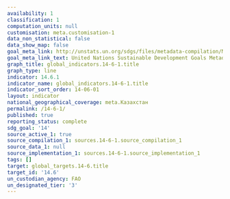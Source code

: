 ```yaml
---
availability: 1
classification: 1
computation_units: null
customisation: meta.customisation-1
data_non_statistical: false
data_show_map: false
goal_meta_link: http://unstats.un.org/sdgs/files/metadata-compilation/Metadata-Goal-14.pdf
goal_meta_link_text: United Nations Sustainable Development Goals Metadata (pdf 288kB)
graph_title: global_indicators.14-6-1.title
graph_type: line
indicator: 14.6.1
indicator_name: global_indicators.14-6-1.title
indicator_sort_order: 14-06-01
layout: indicator
national_geographical_coverage: meta.Казахстан
permalink: /14-6-1/
published: true
reporting_status: complete
sdg_goal: '14'
source_active_1: true
source_compilation_1: sources.14-6-1.source_compilation_1
source_data_1: null
source_implementation_1: sources.14-6-1.source_implementation_1
tags: []
target: global_targets.14-6.title
target_id: '14.6'
un_custodian_agency: FAO
un_designated_tier: '3'
---
```

